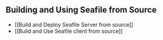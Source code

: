 ## Building and Using Seafile from Source

* [[Build and Deploy Seafile Server from source]]
* [[Build and Use Seafile client from source]]